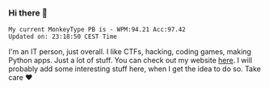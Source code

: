 ### Hi there 👋
<!-- PB START -->
```
My current MonkeyType PB is - WPM:94.21 Acc:97.42
Updated on: 23:18:50 CEST Time
```
<!-- PB END -->
I'm an IT person, just overall. I like CTFs, hacking, coding games, making Python apps. Just a lot of stuff.
You can check out my website [here](https://skill3472.github.io/).
I will probably add some interesting stuff here, when I get the idea to do so. Take care ❤️
